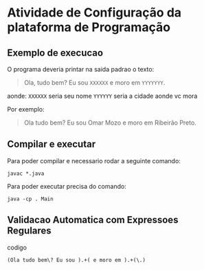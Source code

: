 # Atividade de Configuração da plataforma de Programação
## Exemplo de execucao
O programa deveria printar na saida padrao o texto:
> Ola, tudo bem? Eu sou `XXXXXX` e moro em `YYYYYYY`.

aonde:
`XXXXXX` seria seu nome
`YYYYYY` seria a cidade aonde vc mora

Por exemplo:
>Ola tudo bem? Eu sou Omar Mozo e moro em Ribeirão Preto.

## Compilar e executar
Para poder compilar e necessario rodar a seguinte comando:
```
javac *.java
```
Para poder executar precisa do comando:
```
java -cp . Main
```

## Validacao Automatica com Expressoes Regulares

codigo

```
(Ola tudo bem\? Eu sou ).+( e moro em ).+(\.)
```
